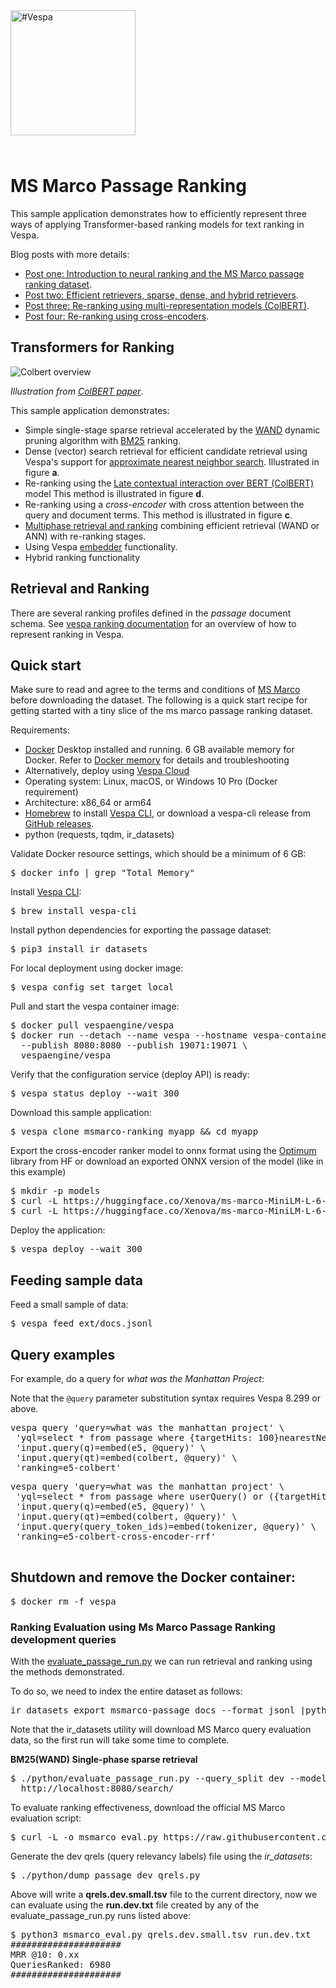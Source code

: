 <!-- Copyright Vespa.ai. Licensed under the terms of the Apache 2.0 license. See LICENSE in the project root.-->

<picture>
  <source media="(prefers-color-scheme: dark)" srcset="https://vespa.ai/assets/vespa-ai-logo-heather.svg">
  <source media="(prefers-color-scheme: light)" srcset="https://vespa.ai/assets/vespa-ai-logo-rock.svg">
  <img alt="#Vespa" width="200" src="https://vespa.ai/assets/vespa-ai-logo-rock.svg" style="margin-bottom: 25px;">
</picture>

# MS Marco Passage Ranking  

This sample application demonstrates how to efficiently represent three ways of applying Transformer-based ranking 
models for text ranking in Vespa.

Blog posts with more details:

- [Post one: Introduction to neural ranking and the MS Marco passage ranking dataset](https://blog.vespa.ai/pretrained-transformer-language-models-for-search-part-1/).
- [Post two: Efficient retrievers, sparse, dense, and hybrid retrievers](https://blog.vespa.ai/pretrained-transformer-language-models-for-search-part-2/).
- [Post three: Re-ranking using multi-representation models (ColBERT)](https://blog.vespa.ai/pretrained-transformer-language-models-for-search-part-3/).
- [Post four: Re-ranking using cross-encoders](https://blog.vespa.ai/pretrained-transformer-language-models-for-search-part-4/).


## Transformers for Ranking 
![Colbert overview](img/colbert_illustration.png)

*Illustration from [ColBERT paper](https://arxiv.org/abs/2004.12832)*.

This sample application demonstrates:

- Simple single-stage sparse retrieval accelerated by the
  [WAND](https://docs.vespa.ai/en/using-wand-with-vespa.html)
  dynamic pruning algorithm with [BM25](https://docs.vespa.ai/en/reference/bm25.html) ranking.  
- Dense (vector) search retrieval for efficient candidate retrieval
  using Vespa's support for [approximate nearest neighbor search](https://docs.vespa.ai/en/approximate-nn-hnsw.html).
  Illustrated in figure **a**. 
- Re-ranking using the [Late contextual interaction over BERT (ColBERT)](https://arxiv.org/abs/2004.12832) model
  This method is illustrated in figure **d**. 
- Re-ranking using a *cross-encoder* with cross attention between the query and document terms.
  This method is illustrated in figure **c**.
- [Multiphase retrieval and ranking](https://docs.vespa.ai/en/phased-ranking.html)
  combining efficient retrieval (WAND or ANN) with re-ranking stages.
- Using Vespa [embedder](https://docs.vespa.ai/en/embedding.html) functionality.
- Hybrid ranking functionality 


## Retrieval and Ranking 
There are several ranking profiles defined in the *passage* document schema. 
See [vespa ranking documentation](https://docs.vespa.ai/en/ranking.html)
for an overview of how to represent ranking in Vespa.

## Quick start
Make sure to read and agree to the terms and conditions of [MS Marco](https://microsoft.github.io/msmarco/) 
before downloading the dataset. The following is a quick start recipe for getting started with a tiny slice of 
the ms marco passage ranking dataset.

Requirements:

* [Docker](https://www.docker.com/) Desktop installed and running. 6 GB available memory for Docker.
  Refer to [Docker memory](https://docs.vespa.ai/en/operations-selfhosted/docker-containers.html#memory)
  for details and troubleshooting
* Alternatively, deploy using [Vespa Cloud](https://cloud.vespa.ai/)
* Operating system: Linux, macOS, or Windows 10 Pro (Docker requirement)
* Architecture: x86_64 or arm64
* [Homebrew](https://brew.sh/) to install [Vespa CLI](https://docs.vespa.ai/en/vespa-cli.html), or download 
  a vespa-cli release from [GitHub releases](https://github.com/vespa-engine/vespa/releases).
* python (requests, tqdm, ir_datasets)


Validate Docker resource settings, which should be a minimum of 6 GB:
<pre>
$ docker info | grep "Total Memory"
</pre>

Install [Vespa CLI](https://docs.vespa.ai/en/vespa-cli.html):
<pre>
$ brew install vespa-cli
</pre>

Install python dependencies for exporting the passage dataset: 

<pre data-test="exec">
$ pip3 install ir_datasets 
</pre>

For local deployment using docker image:
<pre data-test="exec">
$ vespa config set target local
</pre>

Pull and start the vespa container image:
<pre data-test="exec">
$ docker pull vespaengine/vespa
$ docker run --detach --name vespa --hostname vespa-container \
  --publish 8080:8080 --publish 19071:19071 \
  vespaengine/vespa
</pre>

Verify that the configuration service (deploy API) is ready:
<pre data-test="exec">
$ vespa status deploy --wait 300
</pre>

Download this sample application:
<pre data-test="exec">
$ vespa clone msmarco-ranking myapp && cd myapp
</pre>

Export the cross-encoder ranker model to onnx format using the [Optimum](https://huggingface.co/docs/optimum/index)
library from HF or download an exported ONNX version of the model (like in this example)

<pre data-test="exec">
$ mkdir -p models
$ curl -L https://huggingface.co/Xenova/ms-marco-MiniLM-L-6-v2/resolve/main/onnx/model.onnx -o models/model.onnx
$ curl -L https://huggingface.co/Xenova/ms-marco-MiniLM-L-6-v2/raw/main/tokenizer.json -o models/tokenizer.json
</pre>

Deploy the application:

<pre data-test="exec" data-test-assert-contains="Success">
$ vespa deploy --wait 300 
</pre>

## Feeding sample data
Feed a small sample of data:

<pre data-test="exec">
$ vespa feed ext/docs.jsonl
</pre>

## Query examples 

For example, do a query for *what was the Manhattan Project*: 

Note that the `@query` parameter substitution syntax requires Vespa 8.299 or above. 

<pre data-test="exec" data-test-assert-contains='Manhattan'>
vespa query 'query=what was the manhattan project' \
 'yql=select * from passage where {targetHits: 100}nearestNeighbor(e5, q)'\
 'input.query(q)=embed(e5, @query)' \
 'input.query(qt)=embed(colbert, @query)' \
 'ranking=e5-colbert' 
</pre>

<pre data-test="exec" data-test-assert-contains='Manhattan'>
vespa query 'query=what was the manhattan project' \
 'yql=select * from passage where userQuery() or ({targetHits: 100}nearestNeighbor(e5, q))'\
 'input.query(q)=embed(e5, @query)' \
 'input.query(qt)=embed(colbert, @query)' \
 'input.query(query_token_ids)=embed(tokenizer, @query)' \
 'ranking=e5-colbert-cross-encoder-rrf'
 </pre>

## Shutdown and remove the Docker container:

<pre data-test="after">
$ docker rm -f vespa
</pre>


### Ranking Evaluation using Ms Marco Passage Ranking development queries

With the [evaluate_passage_run.py](python/evaluate_passage_run.py)
we can run retrieval and ranking using the methods demonstrated. 

To do so, we need to index the entire dataset as follows:
<pre>
ir_datasets export msmarco-passage docs --format jsonl |python3 python/to-vespa-feed.py | vespa feed - 
</pre>

Note that the ir_datasets utility will download MS Marco query evaluation data,
so the first run will take some time to complete. 

**BM25(WAND) Single-phase sparse retrieval**
<pre>
$ ./python/evaluate_passage_run.py --query_split dev --model bm25 --endpoint \
  http://localhost:8080/search/
</pre>

To evaluate ranking effectiveness, download the official MS Marco evaluation script:
<pre>
$ curl -L -o msmarco_eval.py https://raw.githubusercontent.com/spacemanidol/MSMARCO/master/Ranking/Baselines/msmarco_eval.py
</pre>

Generate the dev qrels (query relevancy labels) file using the *ir_datasets*:
<pre>
$ ./python/dump_passage_dev_qrels.py
</pre>

Above will write a **qrels.dev.small.tsv** file to the current directory,
now we can evaluate using the **run.dev.txt** file created by any of the evaluate_passage_run.py runs listed above:
<pre>
$ python3 msmarco_eval.py qrels.dev.small.tsv run.dev.txt
#####################
MRR @10: 0.xx
QueriesRanked: 6980
#####################
</pre>
